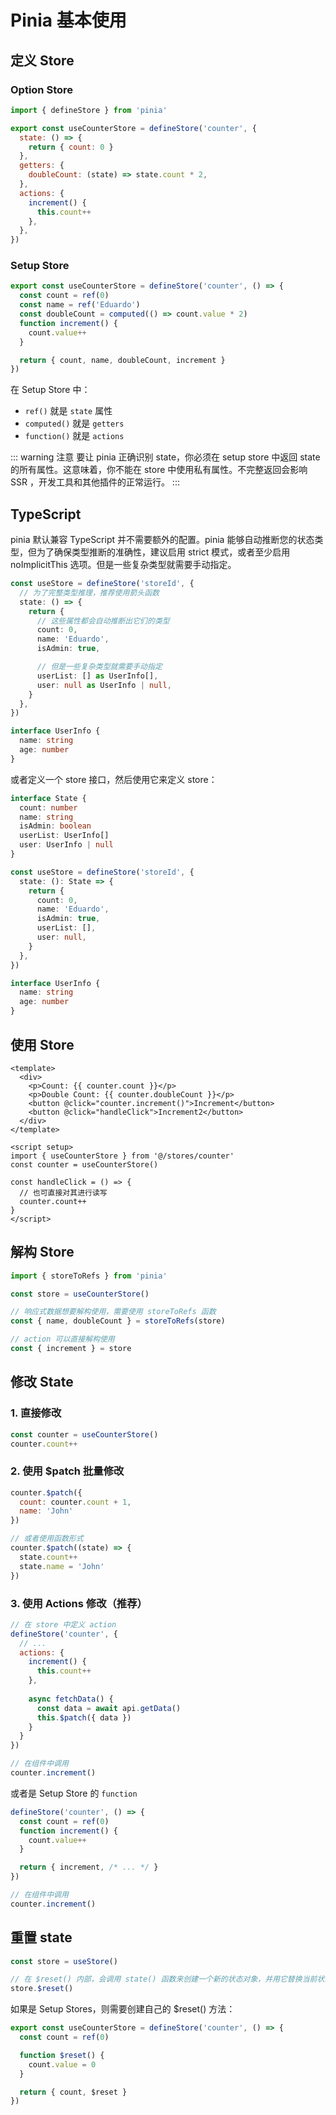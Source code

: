 # Pinia 基本使用

## 定义 Store

### Option Store

```js [src/stores/counter.js]
import { defineStore } from 'pinia'

export const useCounterStore = defineStore('counter', {
  state: () => {
    return { count: 0 }
  },
  getters: {
    doubleCount: (state) => state.count * 2,
  },
  actions: {
    increment() {
      this.count++
    },
  },
})
```

### Setup Store

```js
export const useCounterStore = defineStore('counter', () => {
  const count = ref(0)
  const name = ref('Eduardo')
  const doubleCount = computed(() => count.value * 2)
  function increment() {
    count.value++
  }

  return { count, name, doubleCount, increment }
})
```

在 Setup Store 中：

- `ref()` 就是 `state` 属性
- `computed()` 就是 `getters`
- `function()` 就是 `actions`

::: warning 注意
要让 pinia 正确识别 state，你必须在 setup store 中返回 state 的所有属性。这意味着，你不能在 store 中使用私有属性。不完整返回会影响 SSR ，开发工具和其他插件的正常运行。
:::

## TypeScript

pinia 默认兼容 TypeScript 并不需要额外的配置。pinia 能够自动推断您的状态类型，但为了确保类型推断的准确性，建议启用 strict 模式，或者至少启用 noImplicitThis 选项。但是一些复杂类型就需要手动指定。

```ts
const useStore = defineStore('storeId', {
  // 为了完整类型推理，推荐使用箭头函数
  state: () => {
    return {
      // 这些属性都会自动推断出它们的类型
      count: 0,
      name: 'Eduardo',
      isAdmin: true,

      // 但是一些复杂类型就需要手动指定
      userList: [] as UserInfo[],
      user: null as UserInfo | null,
    }
  },
})

interface UserInfo {
  name: string
  age: number
}
```

或者定义一个 store 接口，然后使用它来定义 store：

```ts
interface State {
  count: number
  name: string
  isAdmin: boolean
  userList: UserInfo[]
  user: UserInfo | null
}

const useStore = defineStore('storeId', {
  state: (): State => {
    return {
      count: 0,
      name: 'Eduardo',
      isAdmin: true,
      userList: [],
      user: null,
    }
  },
})

interface UserInfo {
  name: string
  age: number
}
```

## 使用 Store

```vue
<template>
  <div>
    <p>Count: {{ counter.count }}</p>
    <p>Double Count: {{ counter.doubleCount }}</p>
    <button @click="counter.increment()">Increment</button>
    <button @click="handleClick">Increment2</button>
  </div>
</template>

<script setup>
import { useCounterStore } from '@/stores/counter'
const counter = useCounterStore()

const handleClick = () => {
  // 也可直接对其进行读写
  counter.count++
}
</script>
```

## 解构 Store

```js
import { storeToRefs } from 'pinia'

const store = useCounterStore()

// 响应式数据想要解构使用，需要使用 storeToRefs 函数
const { name, doubleCount } = storeToRefs(store)

// action 可以直接解构使用
const { increment } = store
```

## 修改 State

### 1. 直接修改

```js
const counter = useCounterStore()
counter.count++
```

### 2. 使用 $patch 批量修改

```js
counter.$patch({
  count: counter.count + 1,
  name: 'John'
})

// 或者使用函数形式
counter.$patch((state) => {
  state.count++
  state.name = 'John'
})
```

### 3. 使用 Actions 修改（推荐）

```js
// 在 store 中定义 action
defineStore('counter', {
  // ...
  actions: {
    increment() {
      this.count++
    },
    
    async fetchData() {
      const data = await api.getData()
      this.$patch({ data })
    }
  }
})

// 在组件中调用
counter.increment()
```

或者是 Setup Store 的 `function`

```js
defineStore('counter', () => {
  const count = ref(0)
  function increment() {
    count.value++
  }

  return { increment, /* ... */ }
})

// 在组件中调用
counter.increment()
```


## 重置 state

```js
const store = useStore()

// 在 $reset() 内部，会调用 state() 函数来创建一个新的状态对象，并用它替换当前状态。
store.$reset()
```

如果是 Setup Stores，则需要创建自己的 $reset() 方法：

```js
export const useCounterStore = defineStore('counter', () => {
  const count = ref(0)

  function $reset() {
    count.value = 0
  }

  return { count, $reset }
})
```

